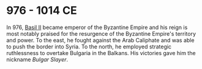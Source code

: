 # 976 - 1014 CE

In 976, <a href="https://res.cloudinary.com/rjoo/image/upload/v1573245711/Basilios_II_hycfmz.jpg" data-image data-credit="Wikipedia - https://en.wikipedia.org/wiki/Basil_II#/media/File:Basilios_II.jpg">Basil II</a> became emperor of the Byzantine Empire and his reign is most notably praised for the resurgence of the Byzantine Empire's territory and power. To the east, he fought against the Arab Caliphate and was able to push the border into Syria. To the north, he employed strategic ruthlessness to overtake Bulgaria in the Balkans. His victories gave him the nickname *Bulgar Slayer*.